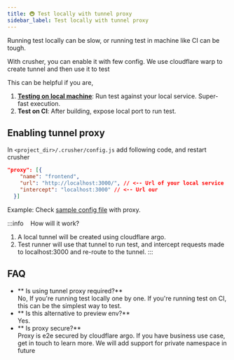 ```yaml
---
title: 🚇 Test locally with tunnel proxy 
sidebar_label: Test locally with tunnel proxy 
---
```


Running test locally can be slow, or running test in machine like CI can be tough.

With crusher, you can enable it with few config. We use cloudflare warp to create tunnel and then use it to test

This can be helpful if you are,
1. [**Testing on local machine**](#testing-local-development): Run test against your local service. Super-fast execution.
2. **Test on CI**: After building, expose local port to run test.

## Enabling tunnel proxy  

In `<project_dir>/.crusher/config.js` add following code, and restart crusher

```json
"proxy": [{
    "name": "frontend",
    "url": "http://localhost:3000/", // <-- Url of your local service
    "intercept": "localhost:3000" // <-- Url our 
  }]
```

Example: Check [sample config file](https://github.com/crusherdev/docsv2/blob/main/.crusher/config.json) with proxy.

:::info &nbsp;&nbsp; How will it work?

1. A local tunnel will be created using cloudflare argo.
2. Test runner will use that tunnel to run test, and intercept requests made to localhost:3000 and re-route to the tunnel.
:::

## FAQ

- ** Is using tunnel proxy required?**<br/>
No, If you're running test locally one by one. If you're running test on CI, this can be the simplest way to test.
- ** Is this alternative to preview env?**<br/>
Yes.
- ** Is proxy secure?**<br/>
Proxy is e2e secured by cloudflare argo. If you have business use case, get in touch to learn more. We will add support for private namespace in future
